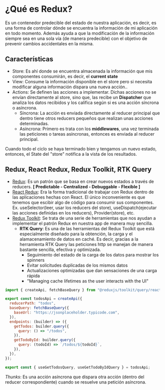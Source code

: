 # ¿Qué es Redux?

Es un contenedor predecible del estado de nuestra aplicación, es decir, es una forma de controlar dónde se encuentra la información de mi aplicación en todo momento. Además ayuda a que la modificación de la información siempre sea en una sola vía (de manera predecible) con el objetivo de prevenir cambios accidentales en la misma.

## Características

- Store: Es ahí donde se encuentra almacenada la información que mis componentes consumirán, es decir, el <b>current state</b>
- View: Consume la información disponible en el store pero si necesita modificar alguna información dispara una nueva acción..
- Actions: Se definen las acciones a implementar. Dichas acciones no se envían directamente al store, sino que, las recibe un <b>Dispatcher</b> que analiza los datos recibidos y los califica según si es una acción síncrona o asíncrona.
  - Síncrona: La acción es enviada directamente al reducer principal que dentro tiene otros reducers pequeños que realizan unas acciones determinadas.
  - Asíncrona: Primero es trata con los <b>middlewares</b>, una vez terminada las peticiones o tareas asíncronas, entonces es enviada al reducer principal.

Cuando todo el ciclo se haya terminado bien y tengamos un nuevo estado, entonces, el State del "store" notifica a la vista de los resultados.

## Redux, React Redux, Redux Toolkit, RTK Query

- <u>Redux</u>: Es un patrón que se basa en crear nuevos estados a través de reducers. <b>[ Predictable - Centralized - Debuggable - Flexible ]</b>
- <u>React Redux</u>: Era la forma tradicional de trabajar con Redux dentro de las aplicaciones hechas con React. El único inconveniente es que tenemos que escibir algo de código para consumir sus componentes. Ex. useSelector(leer, usar los reducers del store), useDispatch(ejecutar las acciones definidas en los reducers), Provider(store), etc.
- <u>Redux Toolkit</u>: Se trata de una serie de herramientas que nos ayudan a implementar el patrón Redux en nuestra app de manera muy sencilla.
  - <b>RTK Query</b>: Es una de las herramientas del Redux Toolkit que está especialmente diseñado para la obtención, la carga y el alamacenamiento de datos en caché. Es decir, gracias a la herramienta RTK Query las peticiones http se manejan de manera bastante sencilla, efectiva y optimizada.
    - Seguimiento del estado de la carga de los datos para mostrar los spinners
    - Evitar solicitudes duplicadas de los mismos datos
    - Actualizaciones optimizadas que dan sensaciones de una carga rápida
    - "Managing cache lifetimes as the user interacts with the UI"

```javascript
import { createApi, fetchBaseQuery } from "@reduxjs/toolkit/query/react";

export const todosApi = createApi({
  reducerPath: "todos",
  baseQuery: fetchBaseQuery({
    baseUrl: "https://jsonplaceholder.typicode.com",
  }),
  endpoints: (builder) => ({
    getTodos: builder.query({
      query: () => "/todos",
    }),
    getTodoById: builder.query({
      query: (todoId) => `/todos/${todoId}`,
    }),
  }),
});

export const { useGetTodosQuery, useGetTodoByIdQuery } = todosApi;
```

<i>Thunks</i>: Es una acción asíncrona que dispara otra acción (dentro del reducer correspondiente) cuando se resuelve una petición asíncrona.
